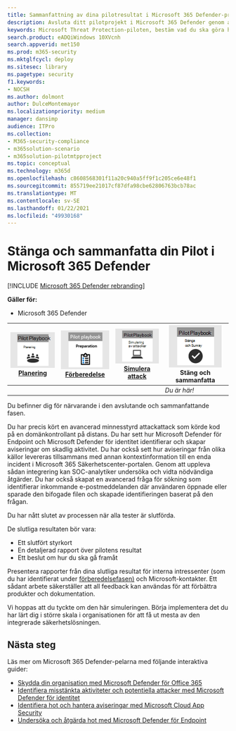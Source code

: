 ```yaml
---
title: Sammanfattning av dina pilotresultat i Microsoft 365 Defender-projektet
description: Avsluta ditt pilotprojekt i Microsoft 365 Defender genom att fylla i ett styrkort, analysera dina rapportresultat och bestämma hur du ska gå framåt.
keywords: Microsoft Threat Protection-piloten, bestäm vad du ska göra härnäst efter att ha pilottestat Microsoft Threat Protection-projektet, vad du ska göra efter utvärdering av Microsoft Threat Protection i produktionen, övergång från Microsoft Threat Protection pilot till distribution, cybersäkerhet, avancerade beständiga hot, företagssäkerhet, enheter, enhet, identitet, användare, data, program, incidenter, automatiserad undersökning och åtgärd, avancerad sökning
search.product: eADQiWindows 10XVcnh
search.appverid: met150
ms.prod: m365-security
ms.mktglfcycl: deploy
ms.sitesec: library
ms.pagetype: security
f1.keywords:
- NOCSH
ms.author: dolmont
author: DulceMontemayor
ms.localizationpriority: medium
manager: dansimp
audience: ITPro
ms.collection:
- M365-security-compliance
- m365solution-scenario
- m365solution-pilotmtpproject
ms.topic: conceptual
ms.technology: m365d
ms.openlocfilehash: c8608568301f11a20c940a5ff9f1c205ce6e48f1
ms.sourcegitcommit: 855719ee21017cf87dfa98cbe62806763bcb78ac
ms.translationtype: MT
ms.contentlocale: sv-SE
ms.lasthandoff: 01/22/2021
ms.locfileid: "49930168"
---
```

# <a name="closing-and-summarizing-your-microsoft-365-defender-pilot"></a>Stänga och sammanfatta din Pilot i Microsoft 365 Defender  

[!INCLUDE [Microsoft 365 Defender rebranding](../includes/microsoft-defender.md)]


**Gäller för:**
- Microsoft 365 Defender



|[![Planering](../../media/phase-diagrams/1-planning.png)](mtp-pilot-plan.md)<br/>[Planering](mtp-pilot-plan.md) |[![Förbereda](../../media/phase-diagrams/2-prepare.png)](prepare-mtpeval.md)<br/>[Förberedelse](prepare-mtpeval.md) | [![Simulera attack](../../media/phase-diagrams/3-simluate.png)](mtp-pilot-simulate.md)<br/>[Simulera attack](mtp-pilot-simulate.md) | ![Stäng och sammanfatta](../../media/phase-diagrams/4-summary.png)<br/>Stäng och sammanfatta|
|--|--|--|--|
|| | |*Du är här!*|


Du befinner dig för närvarande i den avslutande och sammanfattande fasen.

Du har precis kört en avancerad minnesstyrd attackattack som körde kod på en domänkontrollant på distans. Du har sett hur Microsoft Defender för Endpoint och Microsoft Defender för identitet identifierar och skapar aviseringar om skadlig aktivitet. Du har också sett hur aviseringar från olika källor levereras tillsammans med annan kontextinformation till en enda incident i Microsoft 365 Säkerhetscenter-portalen. Genom att uppleva sådan integrering kan SOC-analytiker undersöka och vidta nödvändiga åtgärder. Du har också skapat en avancerad fråga för sökning som identifierar inkommande e-postmeddelanden där användaren öppnade eller sparade den bifogade filen och skapade identifieringen baserat på den frågan.

Du har nått slutet av processen när alla tester är slutförda.

De slutliga resultaten bör vara:

- Ett slutfört styrkort
- En detaljerad rapport över pilotens resultat
- Ett beslut om hur du ska gå framåt

Presentera rapporter från dina slutliga resultat för interna intressenter (som du har identifierat under [förberedelsefasen)](https://docs.microsoft.com/microsoft-365/security/mtp/prepare-mtpeval) och Microsoft-kontakter. Ett sådant arbete säkerställer att all feedback kan användas för att förbättra produkter och dokumentation.

Vi hoppas att du tyckte om den här simuleringen. Börja implementera det du har lärt dig i större skala i organisationen för att få ut mesta av den integrerade säkerhetslösningen.

## <a name="next-step"></a>Nästa steg
Läs mer om Microsoft 365 Defender-pelarna med följande interaktiva guider:
- [Skydda din organisation med Microsoft Defender för Office 365](https://aka.ms/O365ATP-Interactive-Guide)
- [Identifiera misstänkta aktiviteter och potentiella attacker med Microsoft Defender för identitet](https://aka.ms/AATP-Interactive-Guide)
- [Identifiera hot och hantera aviseringar med Microsoft Cloud App Security](https://aka.ms/DetectThreatsAndAlertsMCAS-InteractiveGuide)
- [Undersöka och åtgärda hot med Microsoft Defender för Endpoint](https://aka.ms/MDATP-IR-Interactive-Guide)
